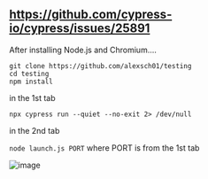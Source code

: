 https://github.com/cypress-io/cypress/issues/25891
---

After installing Node.js and Chromium....

```
git clone https://github.com/alexsch01/testing
cd testing
npm install
```

in the 1st tab

`npx cypress run --quiet --no-exit 2> /dev/null`

in the 2nd tab

`node launch.js PORT` where PORT is from the 1st tab

![image](https://github.com/alexsch01/testing/assets/5721147/2881eb00-f43b-44cb-ad44-bb889427c309)
